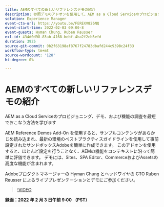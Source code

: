 ```yaml
---
title: AEMのすべての新しいリファレンスデモの紹介
description: 参照デモのアドオンを使用して、AEM as a Cloud Serviceのプロビジョニング、デモ、機能の調査を最短でおこなう方法を学びます。
solution: Experience Manager
event-cta-url: https://youtu.be/FEREXV826NQ
event-start-time: 2022-02-03 09:00-8
event-guests: Hyman Chung, Ruben Reusser
exl-id: 434d0d98-83ab-4168-bebf-4ba2f2cb5efd
duration: 3925
source-git-commit: 0b2f63198af8767f24783dbafd244c9398c24f33
workflow-type: tm+mt
source-wordcount: '128'
ht-degree: 0%

---
```


# AEMのすべての新しいリファレンスデモの紹介

AEM as a Cloud Serviceのプロビジョニング、デモ、および機能の調査を最短でおこなう方法を学びます

AEM Reference Demos Add-On を使用すると、サンプルコンテンツがあらかじめ読み込まれ、最新の環境のベストプラクティスガイドラインを使用して事前設定されたサンドボックスAdobeを簡単に作成できます。 このアドオンを使用すると、ほとんど設定を行うことなく、AEMの機能をコンテキストに沿って簡単に評価できます。 デモには、Sites、SPA Editor、CommerceおよびAssetsの高度な機能が含まれます。

Adobeプロダクトマネージャーの Hyman Chung とヘッドワイヤの CTO Ruben Reusser によるライブプレゼンテーションとデモにご参加ください。

>[!VIDEO](https://video.tv.adobe.com/v/340236/?quality=12&learn=on)

**録画：2022 年 2 月 3 日午前 9:00 （PST）**

